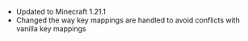 - Updated to Minecraft 1.21.1
- Changed the way key mappings are handled to avoid conflicts with vanilla key mappings